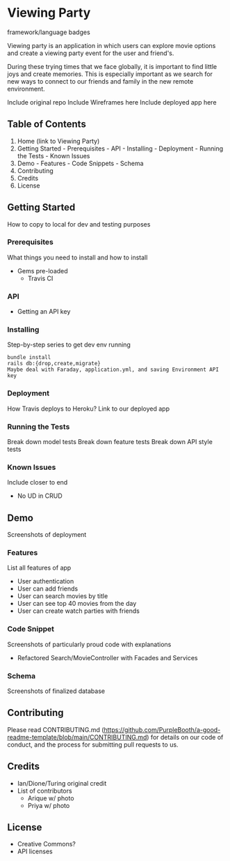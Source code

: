 # Viewing Party
 framework/language badges

 Viewing party is an application in which users can explore movie options and create a viewing party event for the user and friend's.

 During these trying times that we face globally, it is important to find little joys and create memories. This is especially important as we search for new ways to connect to our friends and family in the new remote environment.

 Include original repo
 Include Wireframes here
 Include deployed app here

## Table of Contents
  1. Home (link to Viewing Party)
  1. Getting Started
    - Prerequisites
    - API
    - Installing
    - Deployment
    - Running the Tests
    - Known Issues
  1. Demo
    - Features
    - Code Snippets
    - Schema
  1. Contributing
  1. Credits
  1. License

## Getting Started
 How to copy to local for dev and testing purposes

### Prerequisites
 What things you need to install and how to install
 - Gems pre-loaded
   - Travis CI

### API
 - Getting an API key

### Installing
 Step-by-step series to get dev env running
 ```
 bundle install
 rails db:{drop,create,migrate}
 Maybe deal with Faraday, application.yml, and saving Environment API key
 ```

### Deployment
 How Travis deploys to Heroku?
 Link to our deployed app

### Running the Tests
 Break down model tests
 Break down feature tests
 Break down API style tests

### Known Issues
 Include closer to end
 - No UD in CRUD

## Demo
 Screenshots of deployment

### Features
 List all features of app
 - User authentication
 - User can add friends
 - User can search movies by title
 - User can see top 40 movies from the day
 - User can create watch parties with friends

### Code Snippet
 Screenshots of particularly proud code with explanations
 - Refactored Search/MovieController with Facades and Services

### Schema
 Screenshots of finalized database

## Contributing
 Please read CONTRIBUTING.md (https://github.com/PurpleBooth/a-good-readme-template/blob/main/CONTRIBUTING.md) for details on our code of conduct, and the process for submitting pull requests to us.

## Credits
 - Ian/Dione/Turing original credit
 - List of contributors
    - Arique w/ photo
    - Priya w/ photo

## License
 - Creative Commons?
 - API licenses

